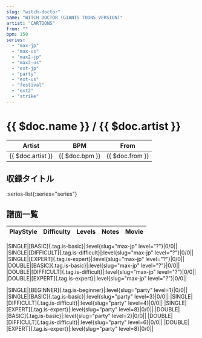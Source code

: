 ```yaml
---
slug: "witch-doctor"
name: "WITCH DOCTOR (GIANTS TOONS VERSION)"
artist: "CARTOONS"
from: ""
bpm: 150
series:
  - "max-jp"
  - "max-us"
  - "max2-jp"
  - "max2-us"
  - "ext-jp"
  - "party"
  - "ext-us"
  - "festival"
  - "ext2"
  - "strike"
---
```


# {{ $doc.name }} / {{ $doc.artist }}

|Artist|BPM|From|
|------|---|----|
|{{ $doc.artist }}|{{ $doc.bpm }}|{{ $doc.from }}|

## 収録タイトル

:series-list{:series="series"}

## 譜面一覧

|PlayStyle|Difficulty|Levels|Notes|Movie|
|---------|----------|------|-----|-----|
<!-- max-jp -->
|SINGLE|[BASIC]{.tag.is-basic}|:level{slug="max-jp" level="?"}|0/0||
|SINGLE|[DIFFICULT]{.tag.is-difficult}|:level{slug="max-jp" level="?"}|0/0||
|SINGLE|[EXPERT]{.tag.is-expert}|:level{slug="max-jp" level="?"}|0/0||
|DOUBLE|[BASIC]{.tag.is-basic}|:level{slug="max-jp" level="?"}|0/0||
|DOUBLE|[DIFFICULT]{.tag.is-difficult}|:level{slug="max-jp" level="?"}|0/0||
|DOUBLE|[EXPERT]{.tag.is-expert}|:level{slug="max-jp" level="?"}|0/0||
<!-- party -->
|SINGLE|[BEGINNER]{.tag.is-beginner}|:level{slug="party" level=1}|0/0||
|SINGLE|[BASIC]{.tag.is-basic}|:level{slug="party" level=3}|0/0||
|SINGLE|[DIFFICULT]{.tag.is-difficult}|:level{slug="party" level=4}|0/0||
|SINGLE|[EXPERT]{.tag.is-expert}|:level{slug="party" level=8}|0/0||
|DOUBLE|[BASIC]{.tag.is-basic}|:level{slug="party" level=2}|0/0||
|DOUBLE|[DIFFICULT]{.tag.is-difficult}|:level{slug="party" level=6}|0/0||
|DOUBLE|[EXPERT]{.tag.is-expert}|:level{slug="party" level=8}|0/0||
